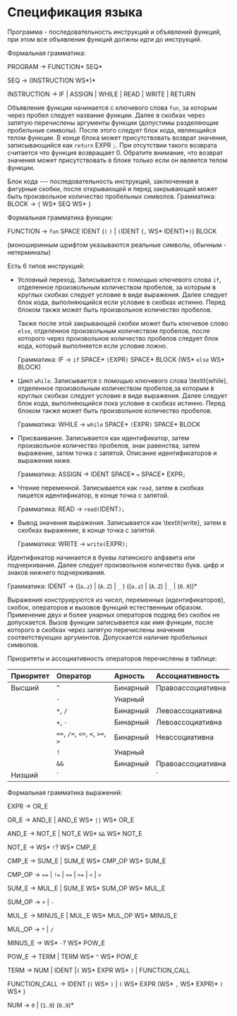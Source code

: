 # Спецификация языка

Программа - последовательность инструкций и объявлений функций, при этом все объявления функций
должны идти до инструкций.

Формальная грамматика:

PROGRAM -> FUNCTION* SEQ*

SEQ -> (INSTRUCTION WS*)*

INSTRUCTION -> IF | ASSIGN | WHILE | READ | WRITE | RETURN

Объявление функции начинается с ключевого слова `fun`, за которым через пробел следует название функции.
Далее в скобках через запятую перечислены аргументы функции (допустимы разделяющие пробельные символы).
После этого следует блок кода, являющийся телом функции. В конце блока может присутствовать
возврат значения, записывающийся как `return` EXPR `;`. При отсутствии такого возврата
считается что функция возвращает 0. Обратите внимание, что возврат значения может присутствовать
в блоке только если он является телом функции.

Блок кода --- последовательность инструкций, заключенная в фигурные скобки, после
открывающей и перед закрывающей может быть произвольное количество пробельных символов.
Грамматика: BLOCK -> `{` WS* SEQ WS* `}`

Формальная грамматика функции:

FUNCTION -> `fun` SPACE IDENT (`(` `)` | `(`IDENT (`,` WS* IDENT)*`)`) BLOCK

(моноширинным шрифтом указываются реальные символы, обычным - нетерминалы)

Есть 6 типов инструкций:

- Условный переход. Записывается с помощью ключевого слова `if`, отделенное
  произвольным количеством пробелов, за которым в круглых
  скобках следует условие в виде выражения. Далее следует блок кода, выполняющийся если условие
  в скобках истинно. Перед блоком также может быть произвольное количество пробелов.

  Также после этой закрывающей скобки может быть ключевое слово `else`, отделенное
  произвольным количеством пробелов, после которого через произвольное количество пробелов
  следует блок кода, который выполняется если условие ложно.

  Грамматика: IF -> `if` SPACE* `(`EXPR`)` SPACE* BLOCK (WS* `else` WS* BLOCK)

- Цикл `while`. Записывается с помощью ключевого слова \textit{while}, отделенное
  произвольным количеством пробелов,за которым в круглых
  скобках следует условие в виде выражения. Далее следует блок кода, выполняющийся пока условие
  в скобках истинно. Перед блоком также может быть произвольное количество пробелов.

  Грамматика: WHILE -> `while` SPACE* `(`EXPR`)` SPACE* BLOCK

- Присваивание. Записывается как идентификатор, затем произвольное количество пробелов, знак
  равенства, затем выражение, затем точка с запятой. Описание идентификаторов и выражения ниже.

  Грамматика: ASSIGN -> IDENT SPACE* `=` SPACE* EXPR`;`

- Чтение переменной. Записывается как `read`, затем в скобках пишется идентификатор, в
  конце точка с запятой.

  Грамматика: READ -> `read(`IDENT`);`

- Вывод значения выражения. Записывается как \textit{write}, затем в скобках выражение, в
  конце точка с запятой.

  Грамматика: WRITE -> `write(`EXPR`);`


Идентификатор начинается в буквы латинского алфавита или подчеркивания.
Далее следует произвольное количество букв. цифр и знаков нижнего подчеркивания.

Грамматика: IDENT -> ((`a`..`z`) | (`A`..`Z`) | `_` ) ((`a`..`z`) | (`A`..`Z`) | `_` | (`0`..`9`))*

Выражения конструируются из чисел, переменных (идентификаторов), скобок, операторов и вызовов
функций естественным образом. Применение двух и более унарных операторов подряд без скобок не
допускается. Вызов функции записывается как имя функции, после которого в скобках через запятую
перечислены значения соответствующих аргументов. Допускается наличие пробельных символов.

Приоритеты и ассоциативность операторов перечислены в таблице:

| Приоритет | Оператор                         | Арность  | Ассоциативность   |
| :-------- | :------------------------------- | :------- | :---------------- |
| Высший    | `^`                              | Бинарный | Правоассоциативна |
|           | `-`                              | Унарный  |                   |
|           | `*`, `/`                         | Бинарный | Левоассоциативна  |
|           | `+`, `-`                         | Бинарный | Левоассоциативна  |
|           | `==`, `/=`, `<=`, `<`, `>=`, `>` | Бинарный | Неассоциативна    |
|           | `!`                              | Унарный  |                   |
|           | `&&`                             | Бинарный | Правоассоциативна |
| Низший    | `||`                             | Бинарный | Правоассоциативна |

Формальная грамматика выражений:

EXPR -> OR_E

OR_E -> AND_E | AND_E WS* `||` WS* OR_E

AND_E -> NOT_E | NOT_E WS* `&&` WS* NOT_E

NOT_E -> WS* `!`? WS* CMP_E

CMP_E -> SUM_E | SUM_E WS* CMP_OP WS* SUM_E

CMP_OP -> `==` | `!=` | `<=` | `>=` | `<` | `>`

SUM_E -> MUL_E | SUM_E WS* SUM_OP WS* MUL_E

SUM_OP -> `+` | `-`

MUL_E -> MINUS_E | MUL_E WS* MUL_OP WS* MINUS_E

MUL_OP -> `*` | `/`

MINUS_E -> WS* `-`? WS* POW_E

POW_E -> TERM | TERM WS* `^` WS* POW_E

TERM -> NUM | IDENT |`(` WS* EXPR WS* `)` | FUNCTION_CALL

FUNCTION_CALL -> IDENT (`(` WS* `)` | `(` WS* EXPR (WS* `,` WS* EXPR)* `)`  WS* )

NUM -> `0` | (`1`..`9`) (`0`..`9`)*

